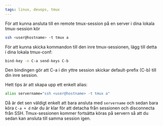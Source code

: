 ```yaml
---
tags: linux, devops, tmux
---
```


För att kunna ansluta till en remote tmux-session på en server i dina lokala tmux-session kör

```bash
ssh <user@hostname> -t tmux a
```

För att kunna skicka kommandon till den inre tmux-sessionen, lägg till detta i dina lokala tmux-conf:

```sh
bind-key -n C-a send-keys C-b
```

Den bindingen gör att C-a i din yttre session skickar default-prefix (C-b) till din inre session.

Hett tips är att skapa upp ett enkelt alias:

```sh
alias servername="ssh <user@hostname> -t tmux a"
```

Då är det sen väldigt enkelt att bara ansluta med `servername` och sedan bara
köra `C-a + d` när du är klar för att detacha från sessionen och disconnecta
från SSH. Tmux-sessionen kommer fortsätta köras på servern så att du sedan kan
ansluta till samma session igen.
